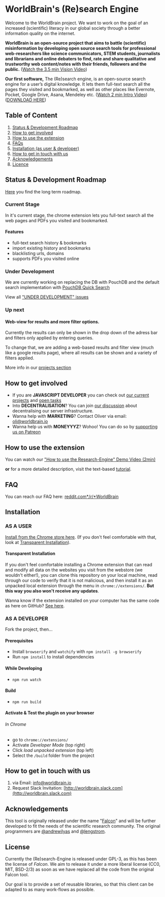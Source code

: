 # WorldBrain's (Re)search Engine

Welcome to the WorldBrain project. We want to work on the goal of an increased (scientific) literacy in our global society through a better information quality on the internet.

**WorldBrain is an open-source project that aims to battle (scientific) misinformation by developing open source search tools for professional web-researchers like science communicators, STEM students, journalists and librarians and online debaters to find, rate and share qualitative and trustworthy web content/notes with their friends, followers and the public.** ([Watch the 3.5 min Vision Video](http://worldbrain.io/vision))

**Our first software,** The (Re)search engine, is an open-source search engine for a user’s digital knowledge. It lets them full-text search all the pages they visited and bookmarked, as well as other places like Evernote, Pocket, Google Drive, Asana, Mendeley etc. ([Watch 2 min Intro Video](http://worldbrain.io/intro)) ([DOWNLOAD HERE](http://worldbrain.io/download))

## Table of Content

 1. [Status & Development Roadmap](https://github.com/WorldBrain/Research-Engine/blob/master/README.md#status-development-roadmap)
 2. [How to get involved](https://github.com/WorldBrain/Research-Engine/blob/master/README.md#how-to-get-involved)
 2. [How to use the extension](https://github.com/WorldBrain/Research-Engine/blob/master/README.md#how-to-use-the-extension)
 1. [FAQs](https://github.com/WorldBrain/Research-Engine/blob/master/README.md#faq)
 3. [Installation (as user & developer)](https://github.com/WorldBrain/Research-Engine/blob/master/README.md#installation)
 7. [How to get in touch with us](https://github.com/WorldBrain/Research-Engine/blob/master/README.md#how-to-get-in-touch-with-us)
 4. [Acknowledgements](https://github.com/WorldBrain/Research-Engine/blob/master/README.md#acknowledgements)
 8. [Licence](https://github.com/WorldBrain/Research-Engine/blob/master/README.md#license)


## Status & Development Roadmap

[Here](https://github.com/WorldBrain/START-HERE/blob/master/ROADMAPS.md) you find the long term roadmap. 

### Current Stage

In it's current stage, the chrome extension lets you full-text search all the web pages and PDFs you visited and bookmarked.

#### Features

 - full-text search history & bookmarks
 - import existing history and bookmarks
 - blacklisting urls, domains 
 - supports PDFs you visited online

### Under Development
We are currently working on replacing the DB with PouchDB and the default search implementation with [PouchDB Quick Search](https://github.com/nolanlawson/pouchdb-quick-search/) 

View all ["UNDER DEVELOPMENT" issues](https://github.com/WorldBrain/Research-Engine/issues?q=is%3Aissue+is%3Aopen+label%3A%22UNDER+DEVELOPMENT%22)

### Up next
#### Web-view for results and more filter options.
Currently the results can only be shown in the drop down of the adress bar and filters only applied by entering queries.

To change that, we are adding a web-based results and filter view (much like a google results page), where all results can be shown and a variety of filters applied. 

More info in our [projects section](https://github.com/WorldBrain/Research-Engine/projects)

## How to get involved

 - If you are **JAVASCRIPT DEVELOPER** you can check out [our current projects](https://github.com/WorldBrain/Research-Engine/projects) and [open tasks](https://github.com/WorldBrain/Research-Engine/issues?q=is%3Aissue+is%3Aopen+label%3A%22help+wanted%22)
 - Into **DECENTRALISATION**? You can join [our discussion](https://github.com/WorldBrain/Research-Engine/issues/43) about decentralising our server infrastructure.
 - Wanna help with **MARKETING**? Contact Oliver via email: oli@worldbrain.io
 - Wanna help us with **MONEYYYZ**? Wohoo! You can do so by [supporting us on Patreon](http://patreon.com/WorldBrain) 

## How to use the extension

You can watch our ["How to use the Research-Engine" Demo Video (2min)](http://worldbrain.io/tutorial)

**or** for a more detailed description, visit the text-based [tutorial](https://github.com/WorldBrain/Research-Engine/blob/master/TUTORIAL.md).

## FAQ
You can reach our FAQ here: [reddit.com*/*r*/*WorldBrain](http://reddit.com/r/WorldBrain/)

## Installation

### AS A USER
[Install from the Chrome store here](https://chrome.google.com/webstore/detail/worldbrain-the-research-e/abkfbakhjpmblaafnpgjppbmioombali/related). (If you don't feel comfortable with that, look at [Transparent Installation](#transparent-installation)).
#### Transparent Installation
If you don't feel comfortable installing a Chrome extension that can read and modify all data on the websites you visit from the webstore (we wouldn't either!), you can clone this repository on your local machine, read through our code to verify that it is not malicious, and then install it as an unpacked local extension through the menu in `chrome://extensions/`. **But this way you also won't receive any updates**.

Wanna know if the extension installed on your computer has the same code as here on GitHub? [See here](https://www.reddit.com/r/WorldBrain/comments/5ok2h8/how_do_i_know_that_the_code_on_my_computer_is_not/).

### AS A DEVELOPER

Fork the project, then...

#### Prerequisites
- Install ```browserify``` and ```watchify``` with ```npm install -g browserify```
- Run ```npm install``` to install dependencies

#### While Developing
- ```npm run watch```

#### Build
- ```npm run build```

#### Activate & Test the plugin on your browser

###### In Chrome
- go to ```chrome://extensions/```
- Activate *Developer Mode* (top right)
- Click *load unpacked extension* (top left)
- Select the ```/build``` folder from the project

## How to get in touch with us

 1. via Email: [info@worldbrain.io](mailto:info@worldbrain.io)
 2. Request Slack Invitation: [http://worldbrain.slack.com](http://worldbrain.slack.com)


## Acknowledgements

This tool is originally released under the name "[Falcon](https://github.com/lengstrom/falcon)" and will be further developed to fit the needs of the scientific research community.  The original programmers are [@andrewilyas](https://github.com/andrewilyas) and [@lengstrom](https://github.com/lengstrom).


## License

Currently the (Re)search-Engine is released under GPL-3, as this has been the license of *Falcon*. 
We aim to release it under a more liberal license (CC0, MIT, BSD-2/3) as soon as we have replaced all the code from the original Falcon tool. 

Our goal is to provide a set of reusable libraries, so that this client can be adapted to as many work-flows as possible. 
